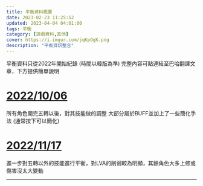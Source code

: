 ```yaml
---
title: 平衡資料概要
date: 2023-02-23 11:25:52
updated: 2023-04-04 04:01:00
tags: 平衡
category: [遊戲資料,其他]
cover: https://i.imgur.com/jqKpOgK.png
description: "平衡資訊整合"
---
```


平衡資料只從2022年開始紀錄 (時間以韓版為準)
完整內容可點連結至巴哈翻譯文章，下方提供簡單說明

# [2022/10/06](https://forum.gamer.com.tw/G2.php?bsn=23655&parent=659&sn=752&lorder=15&ptitle=%E3%80%90%E9%9F%93%E7%89%88%E3%80%912020%2F6%2F25%E8%B5%B7%E6%8A%80%E8%83%BD%E5%B9%B3%E8%A1%A1%E8%B3%87%E8%A8%8A)

所有角色開完五轉以後，對其技能做的調整
大部分屬於BUFF並加上了一些簡化手法 (通常按下可以簡化)

# [2022/11/17](https://forum.gamer.com.tw/G2.php?bsn=23655&parent=659&sn=756&lorder=16&ptitle=%E3%80%90%E9%9F%93%E7%89%88%E3%80%912020%2F6%2F25%E8%B5%B7%E6%8A%80%E8%83%BD%E5%B9%B3%E8%A1%A1%E8%B3%87%E8%A8%8A)

進一步對五轉以外的技能進行平衡，對LVA的削弱較為明顯，其餘角色大多上修或傷害沒太大變動

---
